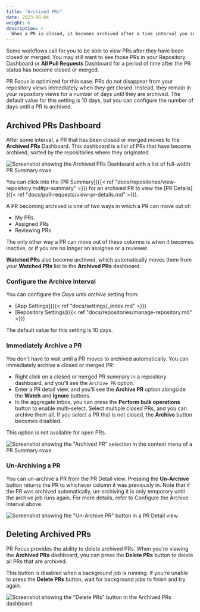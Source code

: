 ```yaml
---
title: "Archived PRs"
date: 2023-06-04
weight: 6
description: >
  When a PR is closed, it becomes archived after a time interval you set. You can still view archived PRs.
---
```


Some workflows call for you to be able to view PRs after they have been closed or merged. You may still want to see those PRs in your Repository Dashboard or **All Pull Requests** Dashboard for a period of time after the PR status has become closed or merged.

PR Focus is optimized for this case. PRs do not disappear from your repository views immediately when they get closed. Instead, they remain in your repository views for a number of days until they are archived. The default value for this setting is 10 days, but you can configure the number of days until a PR is archived.

## Archived PRs Dashboard

After some interval, a PR that has been closed or merged moves to the **Archived PRs** Dashboard. This dashboard is a list of PRs that have become archived, sorted by the repositories where they originated.

![Screenshot showing the Archived PRs Dashboard with a list of full-width PR Summary rows](/images/archived-prs.png)

You can click into the [PR Summary]({{< ref "docs/repositories/view-repository.md#pr-summary" >}}) for an archived PR to view the [PR Details]({{< ref "docs/pull-requests/view-pr-details.md" >}}).

A PR becoming archived is one of two ways in which a PR can move out of:

- My PRs
- Assigned PRs
- Reviewing PRs

The only other way a PR can move out of these columns is when it becomes inactive, or if you are no longer an assignee or a reviewer.

**Watched PRs** also become archived, which automatically moves them from your **Watched PRs** list to the **Archived PRs** dashboard.

### Configure the Archive Interval

You can configure the *Days until archive* setting from:

- [App Settings]({{< ref "docs/settings/_index.md" >}})
- [Repository Settings]({{< ref "docs/repositories/manage-repository.md" >}})

The default value for this setting is 10 days.

### Immediately Archive a PR

You don't have to wait until a PR moves to archived automatically. You can immediately archive a closed or merged PR:

- Right click on a closed or merged PR summary in a repository dashboard, and you'll see the `Archive PR` option.
- Enter a PR detail view, and you'll see the **Archive PR** option alongside the **Watch** and **Ignore** buttons.
- In the aggregate Inbox, you can press the **Perform bulk operations** button to enable multi-select. Select multiple closed PRs, and you can archive them all. If you select a PR that is not closed, the **Archive** button becomes disabled.

This option is not available for open PRs.

![Screenshot showing the "Archived PR" selection in the context menu of a PR Summary rows](/images/archive-pr-immediately.png)

### Un-Archiving a PR

You can un-archive a PR from the PR Detail view. Pressing the **Un-Archive** button returns the PR to whichever column it was previously in. Note that if the PR was archived automatically, un-archiving it is only temporary until the archive job runs again. For more details, refer to Configure the Archive Interval above.

![Screenshot showing the "Un-Archive PR" button in a PR Detail view](/images/un-archive-pr.png)

## Deleting Archived PRs

PR Focus provides the ability to delete archived PRs. When you're viewing the **Archived PRs** dashboard, you can press the **Delete PRs** button to delete all PRs that are archived. 

This button is disabled when a background job is running. If you're unable to press the **Delete PRs** button, wait for background jobs to finish and try again.

![Screenshot showing the "Delete PRs" button in the Archived PRs dashboard](/images/delete-archived-prs.png)

